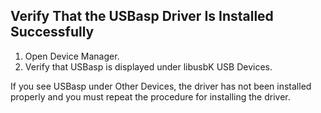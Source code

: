 ## Verify That the USBasp Driver Is Installed Successfully
1. Open Device Manager.
2. Verify that USBasp is displayed under libusbK USB Devices.

If you see USBasp under Other Devices, the driver has not been installed properly and you must repeat the procedure for installing the driver.

